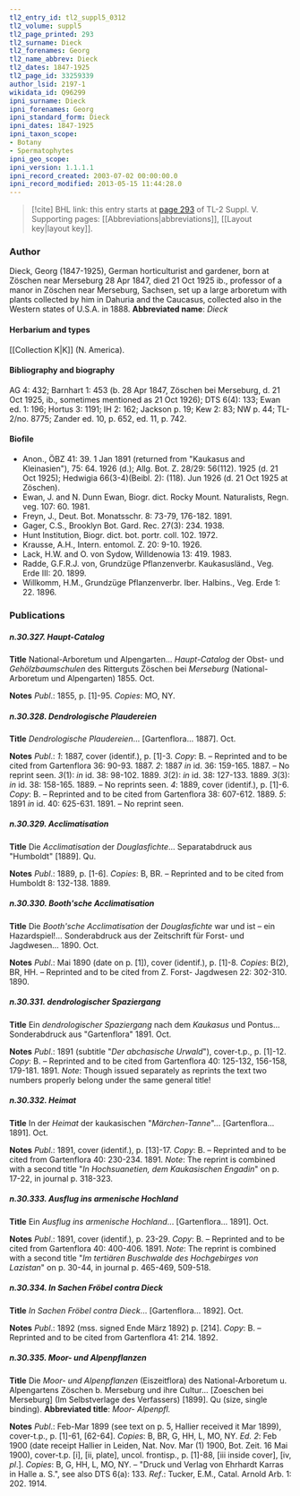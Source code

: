 ```yaml
---
tl2_entry_id: tl2_suppl5_0312
tl2_volume: suppl5
tl2_page_printed: 293
tl2_surname: Dieck
tl2_forenames: Georg
tl2_name_abbrev: Dieck
tl2_dates: 1847-1925
tl2_page_id: 33259339
author_lsid: 2197-1
wikidata_id: Q96299
ipni_surname: Dieck
ipni_forenames: Georg
ipni_standard_form: Dieck
ipni_dates: 1847-1925
ipni_taxon_scope: 
- Botany
- Spermatophytes
ipni_geo_scope: 
ipni_version: 1.1.1.1
ipni_record_created: 2003-07-02 00:00:00.0
ipni_record_modified: 2013-05-15 11:44:28.0
---
```



> [!cite] BHL link: this entry starts at [page 293](https://www.biodiversitylibrary.org/page/33259339) of TL-2 Suppl. V.
> Supporting pages: [[Abbreviations|abbreviations]], [[Layout key|layout key]].

### Author

Dieck, Georg (1847-1925), German horticulturist and gardener, born at Zöschen near Merseburg 28 Apr 1847, died 21 Oct 1925 ib., professor of a manor in Zöschen near Merseburg, Sachsen, set up a large arboretum with plants collected by him in Dahuria and the Caucasus, collected also in the Western states of U.S.A. in 1888. 
**Abbreviated name**: *Dieck*

#### Herbarium and types

[[Collection K|K]] (N. America).

#### Bibliography and biography

AG 4: 432; Barnhart 1: 453 (b. 28 Apr 1847, Zöschen bei Merseburg, d. 21 Oct 1925, ib., sometimes mentioned as 21 Oct 1926); DTS 6(4): 133; Ewan ed. 1: 196; Hortus 3: 1191; IH 2: 162; Jackson p. 19; Kew 2: 83; NW p. 44; TL-2/no. 8775; Zander ed. 10, p. 652, ed. 11, p. 742.

#### Biofile

- Anon., ÖBZ 41: 39. 1 Jan 1891 (returned from "Kaukasus and Kleinasien"), 75: 64. 1926 (d.); Allg. Bot. Z. 28/29: 56(112). 1925 (d. 21 Oct 1925); Hedwigia 66(3-4)(Beibl. 2): (118). Jun 1926 (d. 21 Oct 1925 at Zöschen).
- Ewan, J. and N. Dunn Ewan, Biogr. dict. Rocky Mount. Naturalists, Regn. veg. 107: 60. 1981.
- Freyn, J., Deut. Bot. Monatsschr. 8: 73-79, 176-182. 1891.
- Gager, C.S., Brooklyn Bot. Gard. Rec. 27(3): 234. 1938.
- Hunt Institution, Biogr. dict. bot. portr. coll. 102. 1972.
- Krausse, A.H., Intern. entomol. Z. 20: 9-10. 1926.
- Lack, H.W. and O. von Sydow, Willdenowia 13: 419. 1983.
- Radde, G.F.R.J. von, Grundzüge Pflanzenverbr. Kaukasusländ., Veg. Erde III: 20. 1899.
- Willkomm, H.M., Grundzüge Pflanzenverbr. Iber. Halbins., Veg. Erde 1: 22. 1896.

### Publications

##### n.30.327. Haupt-Catalog

**Title**
National-Arboretum und Alpengarten... *Haupt-Catalog* der Obst- und *Gehölzbaumschulen* des Ritterguts Zöschen bei *Merseburg* (National-Arboretum und Alpengarten) 1855. Oct.

**Notes**
*Publ*.: 1855, p. \[1\]-95. *Copies*: MO, NY.

##### n.30.328. Dendrologische Plaudereien

**Title**
*Dendrologische Plaudereien*... \[Gartenflora... 1887\]. Oct.

**Notes**
*Publ*.: *1*: 1887, cover (identif.), p. \[1\]-3. *Copy*: B. – Reprinted and to be cited from Gartenflora 36: 90-93. 1887.
*2*: 1887 *in* id. 36: 159-165. 1887. – No reprint seen.
*3*(1): *in* id. 38: 98-102. 1889.
*3*(2): *in* id. 38: 127-133. 1889.
*3*(3): *in* id. 38: 158-165. 1889. – No reprints seen.
*4*: 1889, cover (identif.), p. \[1\]-6. *Copy*: B. – Reprinted and to be cited from Gartenflora 38: 607-612. 1889.
*5*: 1891 *in* id. 40: 625-631. 1891. – No reprint seen.

##### n.30.329. Acclimatisation

**Title**
Die *Acclimatisation* der *Douglasfichte*... Separatabdruck aus "Humboldt" \[1889\]. Qu.

**Notes**
*Publ*.: 1889, p. \[1-6\]. *Copies*: B, BR. – Reprinted and to be cited from Humboldt 8: 132-138. 1889.

##### n.30.330. Booth'sche Acclimatisation

**Title**
Die *Booth'sche Acclimatisation* der *Douglasfichte* war und ist – ein Hazardspiel!... Sonderabdruck aus der Zeitschrift für Forst- und Jagdwesen... 1890. Oct.

**Notes**
*Publ*.: Mai 1890 (date on p. \[1\]), cover (identif.), p. \[1\]-8. *Copies*: B(2), BR, HH. – Reprinted and to be cited from Z. Forst- Jagdwesen 22: 302-310. 1890.

##### n.30.331. dendrologischer Spaziergang

**Title**
Ein *dendrologischer Spaziergang* nach dem *Kaukasus* und Pontus... Sonderabdruck aus "Gartenflora" 1891. Oct.

**Notes**
*Publ*.: 1891 (subtitle "*Der abchasische Urwald*"), cover-t.p., p. \[1\]-12. *Copy*: B. – Reprinted and to be cited from Gartenflora 40: 125-132, 156-158, 179-181. 1891.
*Note*: Though issued separately as reprints the text two numbers properly belong under the same general title!

##### n.30.332. Heimat

**Title**
In der *Heimat* der kaukasischen "*Märchen-Tanne*"... \[Gartenflora... 1891\]. Oct.

**Notes**
*Publ*.: 1891, cover (identif.), p. \[13\]-17. *Copy*: B. – Reprinted and to be cited from Gartenflora 40: 230-234. 1891.
*Note*: The reprint is combined with a second title "*In Hochsuanetien, dem Kaukasischen Engadin*" on p. 17-22, in journal p. 318-323.

##### n.30.333. Ausflug ins armenische Hochland

**Title**
Ein *Ausflug ins armenische Hochland*... \[Gartenflora... 1891\]. Oct.

**Notes**
*Publ*.: 1891, cover (identif.), p. 23-29. *Copy*: B. – Reprinted and to be cited from Gartenflora 40: 400-406. 1891.
*Note*: The reprint is combined with a second title "*Im tertiären Buschwalde des Hochgebirges von Lazistan*" on p. 30-44, in journal p. 465-469, 509-518.

##### n.30.334. In Sachen Fröbel contra Dieck

**Title**
*In Sachen Fröbel contra Dieck*... \[Gartenflora... 1892\]. Oct.

**Notes**
*Publ*.: 1892 (mss. signed Ende März 1892) p. \[214\]. *Copy*: B. – Reprinted and to be cited from Gartenflora 41: 214. 1892.

##### n.30.335. Moor- und Alpenpflanzen

**Title**
Die *Moor- und Alpenpflanzen* (Eiszeitflora) des National-Arboretum u. Alpengartens Zöschen b. Merseburg und ihre Cultur... \[Zoeschen bei Merseburg\] (Im Selbstverlage des Verfassers) \[1899\]. Qu (size, single binding).
**Abbreviated title**: *Moor- Alpenpfl.*

**Notes**
*Publ*.: Feb-Mar 1899 (see text on p. 5, Hallier received it Mar 1899), cover-t.p., p. \[1\]-61, \[62-64\]. *Copies*: B, BR, G, HH, L, MO, NY.
*Ed. 2*: Feb 1900 (date receipt Hallier in Leiden, Nat. Nov. Mar (1) 1900, Bot. Zeit. 16 Mai 1900), cover-t.p. \[i\], \[ii, plate\], uncol. frontisp., p. \[1\]-88, \[iii inside cover\], \[iv, *pl*.\]. *Copies*: B, G, HH, L, MO, NY. – "Druck und Verlag von Ehrhardt Karras in Halle a. S.", see also DTS 6(a): 133.
*Ref*.: Tucker, E.M., Catal. Arnold Arb. 1: 202. 1914.

